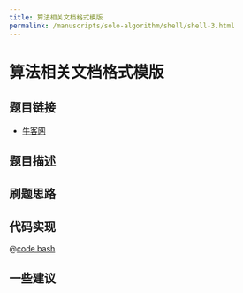 ```yaml
---
title: 算法相关文档格式模版
permalink: /manuscripts/solo-algorithm/shell/shell-3.html
---
```

# 算法相关文档格式模版

## 题目链接

- [牛客网]()

## 题目描述

## 刷题思路

## 代码实现

@[code bash](@algorithm/shell/shell-3.sh)

## 一些建议
